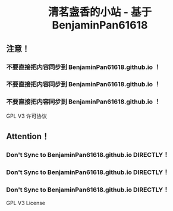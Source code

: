 # <center>清茗盏香的小站 - 基于 BenjaminPan61618 </center>
## 注意！
### 不要直接把内容同步到 BenjaminPan61618.github.io ！
### 不要直接把内容同步到 BenjaminPan61618.github.io ！
### 不要直接把内容同步到 BenjaminPan61618.github.io ！


GPL V3 许可协议

## Attention！
### Don't Sync to BenjaminPan61618.github.io DIRECTLY！
### Don't Sync to BenjaminPan61618.github.io DIRECTLY！
### Don't Sync to BenjaminPan61618.github.io DIRECTLY！


GPL V3 License
